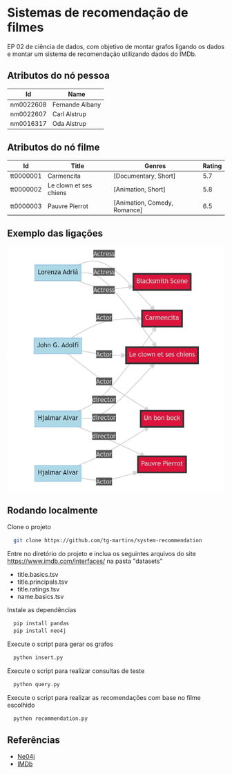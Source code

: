 
# Sistemas de recomendação de filmes

EP 02 de ciência de dados, com objetivo de montar grafos ligando os dados e montar um sistema de recomendação utilizando dados do IMDb.


## Atributos do nó pessoa

| Id            |   Name                                                               |
| ----------------- | ---------------------------------------------------------------- |
| nm0022608       | Fernande Albany |
| nm0022607       | Carl Alstrup |
| nm0016317       | Oda Alstrup |

## Atributos do nó filme

| Id              |   Title                 | Genres                      | Rating     |
| ----------------| ------------------------|-----------------------------|---------- |
| tt0000001       | Carmencita              |[Documentary, Short]         |5.7|
| tt0000002       | Le clown et ses chiens  |[Animation, Short]           |5.8|
| tt0000003       | Pauvre Pierrot          |[Animation, Comedy, Romance] |6.5|

## Exemplo das ligações

![Grafos](https://github.com/tg-martins/system-recommendation/blob/main/graphs.png)


## Rodando localmente

Clone o projeto

```bash
  git clone https://github.com/tg-martins/system-recommendation
```

Entre no diretório do projeto e inclua os seguintes arquivos do site https://www.imdb.com/interfaces/ na pasta "datasets"

- title.basics.tsv
- title.principals.tsv
- title.ratings.tsv
- name.basics.tsv

Instale as dependências

```bash
  pip install pandas
  pip install neo4j 
```

Execute o script para gerar os grafos

```bash
  python insert.py
```

Execute o script para realizar consultas de teste  
```bash
  python query.py
```

Execute o script para realizar as recomendações com base no filme escolhido 
```bash
  python recommendation.py
```


## Referências

 - [Ne04j](https://neo4j.com/)
 - [IMDb](https://www.imdb.com/interfaces/)


